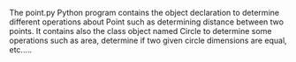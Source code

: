 The point.py Python program contains the object declaration to determine different operations about Point such as determining distance between two points. It contains also the class object named Circle to determine some operations such as area, determine if two given circle dimensions are equal, etc..... 